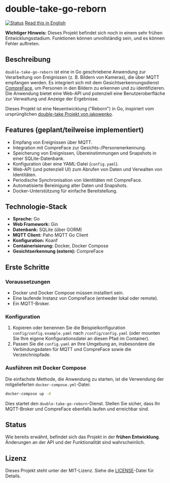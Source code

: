 # double-take-go-reborn

[![Status](https://img.shields.io/badge/status-early_development-orange.svg)](https://shields.io/)
[Read this in English](README.md)

**Wichtiger Hinweis:** Dieses Projekt befindet sich noch in einem sehr frühen Entwicklungsstadium. Funktionen können unvollständig sein, und es können Fehler auftreten.

## Beschreibung

`double-take-go-reborn` ist eine in Go geschriebene Anwendung zur Verarbeitung von Ereignissen (z. B. Bildern von Kameras), die über MQTT empfangen werden. Es integriert sich mit dem Gesichtserkennungsdienst [CompreFace](https://github.com/exadel-inc/CompreFace), um Personen in den Bildern zu erkennen und zu identifizieren. Die Anwendung bietet eine Web-API und potenziell eine Benutzeroberfläche zur Verwaltung und Anzeige der Ergebnisse.

Dieses Projekt ist eine Neuentwicklung ("Reborn") in Go, inspiriert vom ursprünglichen [double-take Projekt von jakowenko](https://github.com/jakowenko/double-take).

## Features (geplant/teilweise implementiert)

*   Empfang von Ereignissen über MQTT.
*   Integration mit CompreFace zur Gesichts-/Personenerkennung.
*   Speicherung von Ereignissen, Übereinstimmungen und Snapshots in einer SQLite-Datenbank.
*   Konfiguration über eine YAML-Datei (`config.yaml`).
*   Web-API (und potenziell UI) zum Abrufen von Daten und Verwalten von Identitäten.
*   Periodische Synchronisation von Identitäten mit CompreFace.
*   Automatisierte Bereinigung alter Daten und Snapshots.
*   Docker-Unterstützung für einfache Bereitstellung.

## Technologie-Stack

*   **Sprache:** Go
*   **Web Framework:** Gin
*   **Datenbank:** SQLite (über GORM)
*   **MQTT Client:** Paho MQTT Go Client
*   **Konfiguration:** Koanf
*   **Containerisierung:** Docker, Docker Compose
*   **Gesichtserkennung (extern):** CompreFace

## Erste Schritte

### Voraussetzungen

*   Docker und Docker Compose müssen installiert sein.
*   Eine laufende Instanz von CompreFace (entweder lokal oder remote).
*   Ein MQTT-Broker.

### Konfiguration

1.  Kopieren oder benennen Sie die Beispielkonfiguration `config/config.example.yaml` nach `/config/config.yaml` (oder mounten Sie Ihre eigene Konfigurationsdatei an diesen Pfad im Container).
2.  Passen Sie die `config.yaml` an Ihre Umgebung an, insbesondere die Verbindungsdaten für MQTT und CompreFace sowie die Verzeichnispfade.

### Ausführen mit Docker Compose

Die einfachste Methode, die Anwendung zu starten, ist die Verwendung der mitgelieferten `docker-compose.yml`-Datei:

```bash
docker-compose up -d
```

Dies startet den `double-take-go-reborn`-Dienst. Stellen Sie sicher, dass Ihr MQTT-Broker und CompreFace ebenfalls laufen und erreichbar sind.

## Status

Wie bereits erwähnt, befindet sich das Projekt in der **frühen Entwicklung**. Änderungen an der API und der Funktionalität sind wahrscheinlich.

## Lizenz

Dieses Projekt steht unter der MIT-Lizenz. Siehe die [LICENSE](LICENSE)-Datei für Details.
